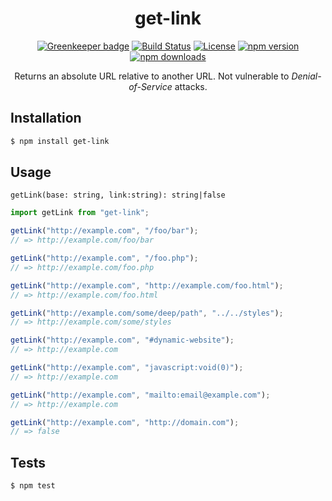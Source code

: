 <div align="center">
  <h1>get-link</h1>

[![Greenkeeper badge](https://badges.greenkeeper.io/Bartozzz/get-link.svg)](https://greenkeeper.io/)
[![Build Status](https://img.shields.io/travis/Bartozzz/get-link.svg)](https://travis-ci.org/Bartozzz/get-link/)
[![License](https://img.shields.io/github/license/Bartozzz/get-link.svg)](LICENSE)
[![npm version](https://img.shields.io/npm/v/get-link.svg)](https://www.npmjs.com/package/get-link)
[![npm downloads](https://img.shields.io/npm/dt/get-link.svg)](https://www.npmjs.com/package/get-link)
  <br>

Returns an absolute URL relative to another URL. Not vulnerable to *Denial-of-Service* attacks.
</div>

## Installation

```bash
$ npm install get-link
```

## Usage

`getLink(base: string, link:string): string|false`

```javascript
import getLink from "get-link";

getLink("http://example.com", "/foo/bar");
// => http://example.com/foo/bar

getLink("http://example.com", "/foo.php");
// => http://example.com/foo.php

getLink("http://example.com", "http://example.com/foo.html");
// => http://example.com/foo.html

getLink("http://example.com/some/deep/path", "../../styles");
// => http://example.com/some/styles

getLink("http://example.com", "#dynamic-website");
// => http://example.com

getLink("http://example.com", "javascript:void(0)");
// => http://example.com

getLink("http://example.com", "mailto:email@example.com");
// => http://example.com

getLink("http://example.com", "http://domain.com");
// => false
```

## Tests

```bash
$ npm test
```

